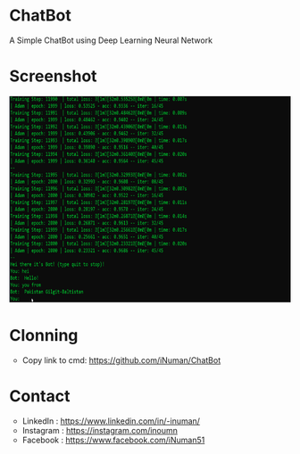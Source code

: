 # ChatBot
A Simple ChatBot using Deep Learning Neural Network

# Screenshot
<p align="center">
  <img src="https://github.com/iNuman/ChatBot/blob/master/ChatBot.gif" width="900" height="370">
</p>

# Clonning
<p align="left">
<ul style="list-style-type:circle;">
  <li>Copy link to cmd: <a href="https://github.com/iNuman/ChatBot">https://github.com/iNuman/ChatBot</a>
</ul></p>

# Contact
<p align="left">
<ul style="list-style-type:circle;">
  <li>LinkedIn  : <a href="https://www.linkedin.com/in/-inuman/">https://www.linkedin.com/in/-inuman/</a>
  <li>Instagram : <a href="https://instagram.com/inoumn">https://instagram.com/inoumn</a></li>
  <li>Facebook  : <a href="https://www.facebook.com/iNuman51">https://www.facebook.com/iNuman51</a></li>
</ul></p>
